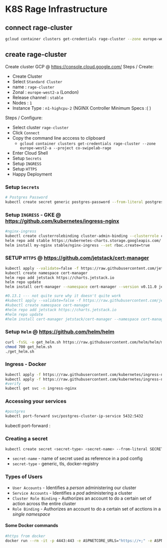 # K8S Rage Infrastructure

## connect rage-cluster

```sh
gcloud container clusters get-credentials rage-cluster --zone europe-west2-a --project co-swipelab-rage
```

## create rage-cluster

Create cluster GCP  @ https://console.cloud.google.com/
Steps / Create: 
  * Create Cluster
  * Select ``Standard Cluster``
  * name : ``rage-cluster``
  * Zonal : ``europe-west2-a`` (London)
  * Release channel : ``stable``
  * Nodes : ``1``
  * Instance Type : ``n1-highcpu-2`` (NGINX Controller Minimum Specs :( )

Steps / Configure:
  * Select cluster ``rage-cluster``
  * Click ``Connect``
  * Copy the command line acccess to clipboard
    - ``gcloud container clusters get-credentials rage-cluster --zone europe-west2-a --project co-swipelab-rage``
  * Enter Cloud Shell
  * Setup ``Secrets``
  * Setup ``INGRESS``
  * Setup ``HTTPS``
  * Happy Deployment


### Setup ``Secrets``
```sh
# Postgres Password
kubectl create secret generic postgres-password --from-literal postgres-password=...
```

### Setup ``INGRESS`` - GKE @ https://github.com/kubernetes/ingress-nginx
```sh
#nginx-ingress
kubectl create clusterrolebinding cluster-admin-binding --clusterrole cluster-admin --user $(gcloud config get-value account)
helm repo add stable https://kubernetes-charts.storage.googleapis.com/
helm install my-nginx stable/nginx-ingress --set rbac.create=true
```

### SETUP ``HTTPS``  @ https://github.com/jetstack/cert-manager
```sh
kubectl apply --validate=false -f https://raw.githubusercontent.com/jetstack/cert-manager/release-0.11/deploy/manifests/00-crds.yaml
kubectl create namespace cert-manager
helm repo add jetstack https://charts.jetstack.io
helm repo update
helm install cert-manager --namespace cert-manager --version v0.11.0 jetstack/cert-manager

#0.13.1 --- not quite sure why it doesn't quite work
#kubectl apply --validate=false -f https://raw.githubusercontent.com/jetstack/cert-manager/v0.13.1/deploy/manifests/00-crds.yaml
#kubectl create namespace cert-manager
#helm repo add jetstack https://charts.jetstack.io
#helm repo update
#helm install cert-manager jetstack/cert-manager --namespace cert-manager --version v0.13.1
```

### Setup ``Helm`` @ https://github.com/helm/helm
```sh
curl -fsSL -o get_helm.sh https://raw.githubusercontent.com/helm/helm/master/scripts/get-helm-3
chmod 700 get_helm.sh
./get_helm.sh
```

### Ingress - Docker 
```sh
kubectl apply -f https://raw.githubusercontent.com/kubernetes/ingress-nginx/master/deploy/static/mandatory.yaml
kubectl apply -f https://raw.githubusercontent.com/kubernetes/ingress-nginx/master/deploy/static/provider/cloud-generic.yaml
#verify
kubectl get svc -n ingress-nginx
```

### Accessing your services
```sh
#postgres
kubectl port-forward svc/postgres-cluster-ip-service 5432:5432
```
kubectl port-forward <serviceObject> <localPort>:<servicePort>

### Creating a secret
```sh
kubectl create secret <secret-type> <secret-name> --from-literal SECRET_KEY=SECRET_VALUE
```
* ``secret-name`` - name of secret used as reference in a pod config
* ``secret-type`` - generic, tls, docker-registry

### Types of Users
* ``User Accounts`` - Identifies a *person* administering our cluster
* ``Service Accounts`` - Identifies a *pod* administering a cluster
* ``Cluster Role Binding`` - Authorizes an account to do a certain set of action across the entire cluster
* ``Role Binding`` - Authorizes an account to do a certain set of acctions in a *single namespace*



#### Some Docker commands
```sh
#https from docker
docker run --rm -it -p 4443:443 -e ASPNETCORE_URLS="https://+;" -e ASPNETCORE_HTTPS_PORT=8001 -e ASPNETCORE_Kestrel__Certificates__Default__Password="swipelab" -e ASPNETCORE_Kestrel__Certificates__Default__Path=/https/aspnetapp.pfx -v ${HOME}/.aspnet/https:/https/ swipelab/rage-ghost
```